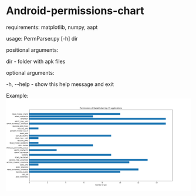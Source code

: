 # Android-permissions-chart
requirements: matplotlib, numpy, aapt

usage: PermParser.py [-h] dir

positional arguments:

  dir             - folder with apk files

optional arguments:

  -h, --help      - show this help message and exit
  
Example:
![img](https://github.com/OrderOfSixAngles/OrderOfSixAngles.github.io/blob/master/assets/images/permissions.png)
